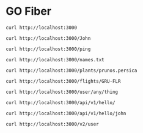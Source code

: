 # GO Fiber

```
curl http://localhost:3000
```

```
curl http://localhost:3000/John
```

```
curl http://localhost:3000/ping
```

```
curl http://localhost:3000/names.txt
```

```
curl http://localhost:3000/plants/prunos.persica
```

```
curl http://localhost:3000/flights/GRU-FLR
```

```
curl http://localhost:3000/user/any/thing
```

```
curl http://localhost:3000/api/v1/hello/
```

```
curl http://localhost:3000/api/v1/hello/john
```

```
curl http://localhost:3000/v2/user
```



